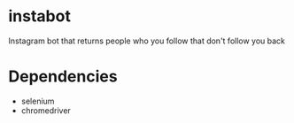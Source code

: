 # instabot
Instagram bot that returns people who you follow that don't follow you back

# Dependencies
- selenium
- chromedriver
